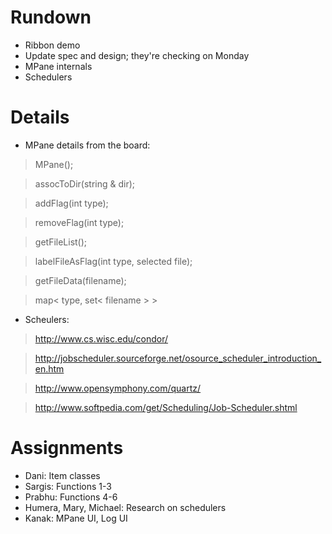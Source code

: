 # Rundown #

  * Ribbon demo
  * Update spec and design; they're checking on Monday
  * MPane internals
  * Schedulers


# Details #

  * MPane details from the board:
> MPane();

> assocToDir(string & dir);

> addFlag(int type);

> removeFlag(int type);

> getFileList();

> labelFileAsFlag(int type, selected file);

> getFileData(filename);

> map< type, set< filename > >
  * Scheulers:

> http://www.cs.wisc.edu/condor/

> http://jobscheduler.sourceforge.net/osource_scheduler_introduction_en.htm

> http://www.opensymphony.com/quartz/

> http://www.softpedia.com/get/Scheduling/Job-Scheduler.shtml

# Assignments #

  * Dani: Item classes
  * Sargis: Functions 1-3
  * Prabhu: Functions 4-6
  * Humera, Mary, Michael: Research on schedulers
  * Kanak: MPane UI, Log UI